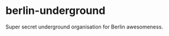 berlin-underground
==================

Super secret underground organisation for Berlin awesomeness.